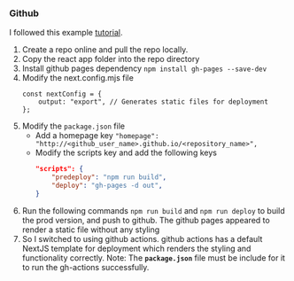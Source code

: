 ### Github
I followed this example [tutorial](https://www.youtube.com/watch?v=Q9n2mLqXFpU).
1. Create a repo online and pull the repo locally.
2. Copy the react app folder into the repo directory
3. Install github pages dependency `npm install gh-pages --save-dev`
4. Modify the next.config.mjs file
    ```JS
    const nextConfig = {
        output: "export", // Generates static files for deployment
    };
    ```
5. Modify the `package.json` file 
    - Add a homepage key `"homepage": "http://<github_user_name>.github.io/<repository_name>",`
    - Modify the scripts key and add the following keys
        ```JSON
        "scripts": {
            "predeploy": "npm run build",
            "deploy": "gh-pages -d out",
        }
6. Run the following commands `npm run build` and `npm run deploy` to build the prod version, and push to github.
    The github pages appeared to render a static file without any styling
7. So I switched to using github actions. github actions has a default NextJS template for deployment which renders the styling and 
    functionality correctly. Note: The **`package.json`** file must be include for it to run the gh-actions successfully.